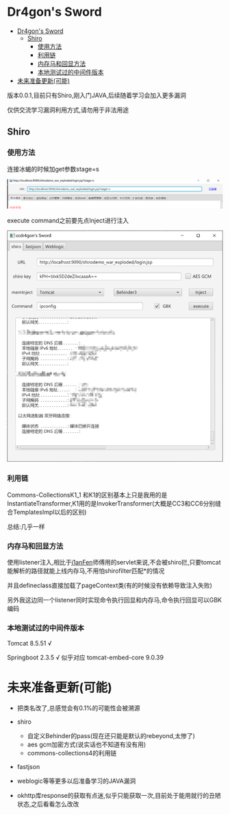 # Dr4gon's Sword
- [Dr4gon's Sword](#dr4gon-s-sword)
  * [Shiro](#shiro)
    + [使用方法](#----)
    + [利用链](#---)
    + [内存马和回显方法](#--------)
    + [本地测试过的中间件版本](#-----------)
- [未来准备更新(可能)](#----------)

版本0.0.1,目前只有Shiro,刚入门JAVA,后续随着学习会加入更多漏洞

仅供交流学习漏洞利用方式,请勿用于非法用途

## Shiro

### 使用方法

连接冰蝎的时候加get参数stage=s

![2](2.png)

execute command之前要先点Inject进行注入

![1](1.png)

### 利用链

Commons-CollectionsK1_1 和K1的区别基本上只是我用的是InstantiateTransformer,K1用的是InvokerTransformer(大概是CC3和CC6分别缝合TemplatesImpl以后的区别)

总结:几乎一样

### 内存马和回显方法

使用listener注入,相比于[j1anFen](https://github.com/j1anFen)师傅用的servlet来说,不会被shiro拦,只要tomcat能解析的路径就能上线内存马,不用怕shirofilter匹配*的情况

并且defineclass直接加载了pageContext类(有的时候没有依赖导致注入失败)

另外我这边同一个listener同时实现命令执行回显和内存马,命令执行回显可以GBK编码

### 本地测试过的中间件版本

Tomcat 8.5.51 √

Springboot 2.3.5 √  似乎对应 tomcat-embed-core 9.0.39

# 未来准备更新(可能)

- 把类名改了,总感觉会有0.1%的可能性会被溯源
- shiro
  - 自定义Behinder的pass(现在还只能是默认的rebeyond,太惨了)
  - aes gcm加密方式(说实话也不知道有没有用)
  - commons-collections4的利用链

- fastjson

- weblogic等等更多以后准备学习的JAVA漏洞
- okhttp库response的获取有点迷,似乎只能获取一次,目前处于能用就行的丑陋状态,之后看看怎么改改

